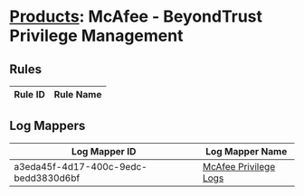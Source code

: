 # [Products](README.md): McAfee - BeyondTrust Privilege Management

## Rules

|Rule ID|Rule Name|
|----|----|


## Log Mappers

|Log Mapper ID|Log Mapper Name|
|----|----|
|a3eda45f-4d17-400c-9edc-bedd3830d6bf|[McAfee Privilege Logs](../mappings/a3eda45f-4d17-400c-9edc-bedd3830d6bf.md)|


